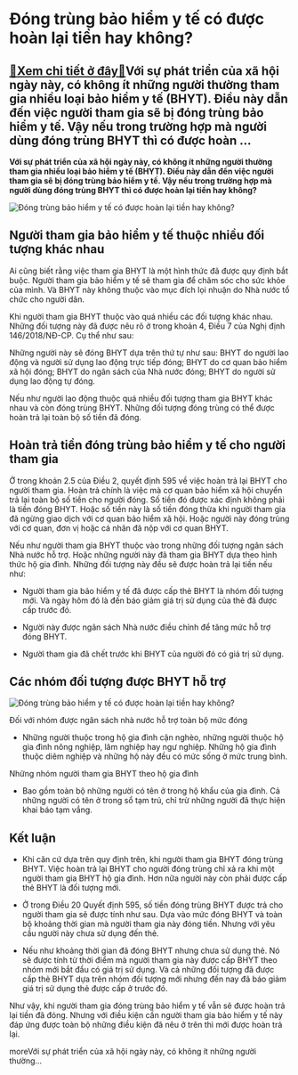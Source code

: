 Đóng trùng bảo hiểm y tế có được hoàn lại tiền hay không?
=========================================================

[:gift:Xem chi tiết ở đây:gift:](https://hddtvn.com/dong-trung-bao-hiem-y-te-co-duoc-hoan-lai-tien-hay-khong/)Với sự phát triển của xã hội ngày này, có không ít những người thường tham gia nhiều loại bảo hiểm y tế (BHYT). Điều này dẫn đến việc người tham gia sẽ bị đóng trùng bảo hiểm y tế. Vậy nếu trong trường hợp mà người dùng đóng trùng BHYT thì có được hoàn …
--------------------------------------------------------------------------------------------------------------------------------------------------------------------------------------------------------------------------------------------------------------

**Với sự phát triển của xã hội ngày này, có không ít những người thường tham gia nhiều loại bảo hiểm y tế (BHYT). Điều này dẫn đến việc người tham gia sẽ bị đóng trùng bảo hiểm y tế. Vậy nếu trong trường hợp mà người dùng đóng trùng BHYT thì có được hoàn lại tiền hay không?**


![Đóng trùng bảo hiểm y tế có được hoàn lại tiền hay không?](https://hddtvn.com/wp-content/uploads/2021/01/mua-bao-hiem-y-te_0405155604.jpg)


Người tham gia bảo hiểm y tế thuộc nhiều đối tượng khác nhau
------------------------------------------------------------


Ai cũng biết rằng việc tham gia BHYT là một hình thức đã được quy định bắt buộc. Người tham gia bảo hiểm y tế sẽ tham gia để chăm sóc cho sức khỏe của mình. Và BHYT này không thuộc vào mục đích lọi nhuận do Nhà nước tổ chức cho người dân.


Khi người tham gia BHYT thuộc vào quá nhiều các đối tượng khác nhau. Những đối tượng này đã được nêu rõ ở trong khoản 4, Điều 7 của Nghị định 146/2018/NĐ-CP. Cụ thể như sau:


Những người này sẽ đóng BHYT dựa trên thứ tự như sau: BHYT do người lao động và người sử dụng lao động trực tiếp đóng; BHYT do cơ quan bảo hiểm xã hội đóng; BHYT do ngân sách của Nhà nước đóng; BHYT do người sử dụng lao động tự đóng.


Nếu như người lao động thuộc quá nhiều đối tượng tham gia BHYT khác nhau và còn đóng trùng BHYT. Những đối tượng đóng trùng có thể được hoàn trả lại toàn bộ số tiền đã đóng.


Hoàn trả tiền đóng trùng bảo hiểm y tế cho người tham gia
---------------------------------------------------------


Ở trong khoản 2.5 của Điều 2, quyết định 595 về việc hoàn trả lại BHYT cho người tham gia. Hoàn trả chính là việc mà cơ quan bảo hiểm xã hội chuyển trả lại toàn bộ số tiền cho người đóng. Số tiền đó được xác định không phải là tiền đóng BHYT. Hoặc số tiền này là số tiền đóng thừa khi người tham gia đã ngừng giao dịch với cơ quan bảo hiểm xã hội. Hoặc người này đóng trùng với cơ quan, đơn vị hoặc cá nhân đã nộp với cơ quan BHYT.


Nếu như người tham gia BHYT thuộc vào trong những đối tượng ngân sách Nhà nước hỗ trợ. Hoặc những người này đã tham gia BHYT dựa theo hình thức hộ gia đình. Những đối tượng này đều sẽ được hoàn trả lại tiền nếu như:




* Người tham gia bảo hiểm y tế đã được cấp thẻ BHYT là nhóm đối tượng mới. Và ngày hôm đó là đến báo giảm giá trị sử dụng của thẻ đã được cấp trước đó.

* Người này được ngân sách Nhà nước điều chỉnh để tăng mức hỗ trợ đóng BHYT.

* Người tham gia đã chết trước khi BHYT của người đó có giá trị sử dụng.



Các nhóm đối tượng được BHYT hỗ trợ
-----------------------------------


![Đóng trùng bảo hiểm y tế có được hoàn lại tiền hay không?](https://hddtvn.com/wp-content/uploads/2021/01/98bec027-6712-43e5-8154-fbeec4424a4d.jpg)


Đối với nhóm được ngân sách nhà nước hỗ trợ toàn bộ mức đóng




* Những người thuộc trong hộ gia đình cận nghèo, những người thuộc hộ gia đình nông nghiệp, lâm nghiệp hay ngư nghiệp. Những hộ gia đình thuộc diêm nghiệp và những hộ này đều có mức sống ở mức trung bình.



Những nhóm người tham gia BHYT theo hộ gia đình




* Bao gồm toàn bộ những người có tên ở trong hộ khẩu của gia đình. Cả những người có tên ở trong sổ tạm trú, chỉ trừ những người đã thực hiện khai báo tạm vắng.



Kết luận
--------




* Khi căn cứ dựa trên quy định trên, khi người tham gia BHYT đóng trùng BHYT. Việc hoàn trả lại BHYT cho người đóng trùng chỉ xả ra khi một người tham gia BHYT hộ gia đình. Hơn nữa người này còn phải được cấp thẻ BHYT là đối tượng mới.

* Ở trong Điều 20 Quyết định 595, số tiền đóng trùng BHYT được trả cho người tham gia sẽ được tính như sau. Dựa vào mức đóng BHYT và toàn bộ khoảng thời gian mà người tham gia này đóng tiền. Nhưng với yêu cầu người này chưa sử dụng đến thẻ.

* Nếu như khoảng thời gian đã đóng BHYT nhưng chưa sử dụng thẻ. Nó sẽ được tính từ thời điểm mà người tham gia này được cấp BHYT theo nhóm mới bắt đầu có giá trị sử dụng. Và cả những đối tượng đã được cấp thẻ BHYT dựa trên nhóm đối tượng mới nhưng đến nay đã báo giảm giá trị sử dụng thẻ được cấp ở trước đó.



Như vậy, khi người tham gia đóng trùng bảo hiểm y tế vẫn sẽ được hoàn trả lại tiền đã đóng. Nhưng với điều kiện cần người tham gia bảo hiểm y tế này đáp ứng được toàn bộ những điều kiện đã nêu ở trên thì mới được hoàn trả lại.


moreVới sự phát triển của xã hội ngày này, có không ít những người thường…

